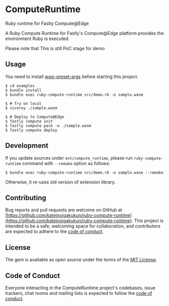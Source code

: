 # ComputeRuntime

Ruby runtime for Fastly Compute@Edge

A Ruby Compute Runtime for Fastly's Compute@Edge platform provides the environment Ruby is executed.

Please note that This is still PoC stage for demo

## Usage

You need to install [wasi-preset-args](https://github.com/kateinoigakukun/wasi-preset-args/) before starting this project.

```console
$ cd examples
$ bundle install
$ bundle exec ruby-compute-runtime src/demo.rb -o sample.wasm

$ # Try on local
$ viceroy ./sample.wasm

$ # Deploy to Compute@Edge
$ fastly compute init
$ fastly compute pack -w ./sample.wasm
$ fastly compute deploy
```

## Development

If you update sources under `ext/compute_runtime`, please run `ruby-compute-runtime` command with `--remake` option as follows:

```console
$ bundle exec ruby-compute-runtime src/demo.rb -o sample.wasm --remake
```

Otherwise, it re-uses old version of extension library.

## Contributing

Bug reports and pull requests are welcome on GitHub at [https://github.com/kateinoigakukun/ruby-compute-runtime](https://github.com/kateinoigakukun/ruby-compute-runtime). This project is intended to be a safe, welcoming space for collaboration, and contributors are expected to adhere to the [code of conduct](https://github.com/kateinoigakukun/compute_runtime/blob/main/CODE_OF_CONDUCT.md).

## License

The gem is available as open source under the terms of the [MIT License](https://opensource.org/licenses/MIT).

## Code of Conduct

Everyone interacting in the ComputeRuntime project's codebases, issue trackers, chat rooms and mailing lists is expected to follow the [code of conduct](https://github.com/kateinoigakukun/compute_runtime/blob/main/CODE_OF_CONDUCT.md).
